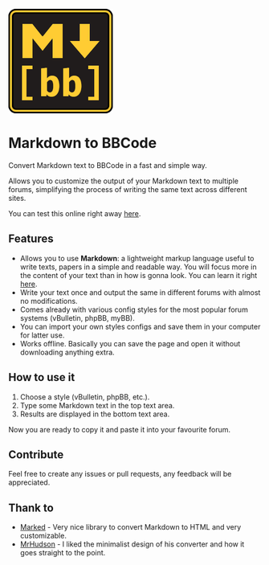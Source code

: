 ![Logo](images/mdtobb-logo.png)

# Markdown to BBCode

Convert Markdown text to BBCode in a fast and simple way.

Allows you to customize the output of your Markdown text to multiple forums, simplifying the process of writing the same text across different sites.

You can test this online right away [here](https://rtxa.github.io/mdtobb).

## Features

- Allows you to use **Markdown**: a lightweight markup language useful to write texts, papers in a simple and readable way. You will focus more in the content of your text than in how is gonna look. You can learn it right [here](https://www.markdownguide.org/basic-syntax/.).
- Write your text once and output the same in different forums with almost no modifications.
- Comes already with various config styles for the most popular forum systems (vBulletin, phpBB, myBB).
- You can import your own styles configs and save them in your computer for latter use.
- Works offline. Basically you can save the page and open it without downloading anything extra.

## How to use it

1. Choose a style (vBulletin, phpBB, etc.).
2. Type some Markdown text in the top text area.
3. Results are displayed in the bottom text area.

Now you are ready to copy it and paste it into your favourite forum.

## Contribute

Feel free to create any issues or pull requests, any feedback will be appreciated.

## Thank to

- [Marked](https://marked.js.org/) - Very nice library to convert Markdown to HTML and very customizable.
- [MrHudson](https://codepen.io/MrHuds0n/pen/bgWdqe) - I liked the minimalist design of his converter and how it goes straight to the point.
